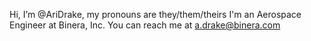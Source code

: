 Hi, I’m @AriDrake, my pronouns are they/them/theirs
I'm an Aerospace Engineer at Binera, Inc.
You can reach me at a.drake@binera.com
